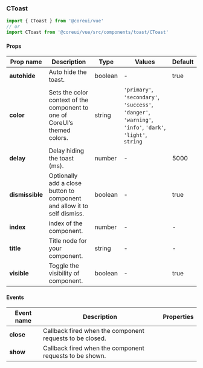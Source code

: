 ### CToast

```jsx
import { CToast } from '@coreui/vue'
// or
import CToast from '@coreui/vue/src/components/toast/CToast'
```

#### Props

| Prop name       | Description                                                               | Type    | Values                                                                                                    | Default |
| --------------- | ------------------------------------------------------------------------- | ------- | --------------------------------------------------------------------------------------------------------- | ------- |
| **autohide**    | Auto hide the toast.                                                      | boolean | -                                                                                                         | true    |
| **color**       | Sets the color context of the component to one of CoreUI’s themed colors. | string  | `'primary'`, `'secondary'`, `'success'`, `'danger'`, `'warning'`, `'info'`, `'dark'`, `'light'`, `string` |         |
| **delay**       | Delay hiding the toast (ms).                                              | number  | -                                                                                                         | 5000    |
| **dismissible** | Optionally add a close button to component and allow it to self dismiss.  | boolean | -                                                                                                         | true    |
| **index**       | index of the component.                                                   | number  | -                                                                                                         | -       |
| **title**       | Title node for your component.                                            | string  | -                                                                                                         | -       |
| **visible**     | Toggle the visibility of component.                                       | boolean | -                                                                                                         | true    |

#### Events

| Event name | Description                                              | Properties |
| ---------- | -------------------------------------------------------- | ---------- |
| **close**  | Callback fired when the component requests to be closed. |
| **show**   | Callback fired when the component requests to be shown.  |
